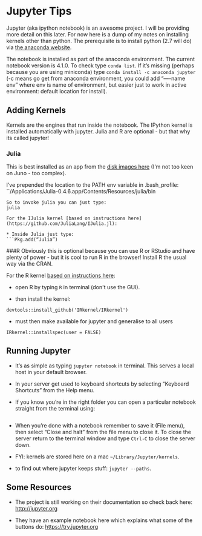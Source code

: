 # Jupyter Tips
Jupyter (aka ipython notebook) is an awesome project. I will be providing more detail on this later. For now here is a dump of my notes on installing kernels other than python. The prerequisite is to install python (2.7 will do) via [the anaconda website](https://www.continuum.io/downloads).

The notebook is installed as part of the anaconda environment. The current notebook version is 4.1.0. To check type ```conda list```. If it’s missing (perhaps because you are using miniconda) type ```conda install -c anaconda jupyter``` (-c means go get from anaconda environment, you could add “—-name env” where env is name of environment, but easier just to work in active environment: default location for install).

## Adding Kernels
Kernels are the engines that run inside the notebook. The IPython kernel is installed automatically with jupyter. Julia and R are optional - but that why its called jupyter!

### Julia
This is best installed as an app from the [disk images here](http://julialang.org/downloads/) (I'm not too keen on Juno - too complex).

I’ve prepended the location to the PATH env variable in .bash_profile:
``/Applications/Julia-0.4.6.app/Contents/Resources/julia/bin
```
So to invoke julia you can just type:
julia

For the IJulia kernel [based on instructions here](https://github.com/JuliaLang/IJulia.jl):

* Inside Julia just type:
```Pkg.add(“Julia”)
```

###R
Obviously this is optional because you can use R or RStudio and have plenty of power - but it is cool to run R in the browser! Install R the usual way via the CRAN.

For the R kernel [based on instructions here](https://irkernel.github.io/installation/#binary-panel):

* open R by typing ```R``` in terminal (don't use the GUI).

* then install the kernel:
```install.packages(c('repr', 'IRdisplay', 'crayon', 'pbdZMQ', 'devtools'), repos='https://mirrors.ebi.ac.uk/CRAN')
devtools::install_github('IRkernel/IRkernel')
```

* must then make available for jupyter and generalise to all users
```IRkernel::installspec()
IRkernel::installspec(user = FALSE)
```

## Running Jupyter
* It’s as simple as typing ```jupyter notebook``` in terminal. This serves a local host in your default browser.

* In your server get used to keyboard shortcuts by selecting “Keyboard Shortcuts” from the Help menu.

* If you know you’re in the right folder you can open a particular notebook straight from the terminal using:
```jupyter notebook name_of_notebook.ipynb
```

* When you’re done with a notebook remember to save it (File menu), then select “Close and halt” from the file menu to close it. To close the server return to the terminal window and type ```Ctrl-C``` to close the server down.

* FYI: kernels are stored here on a mac ```~/Library/Jupyter/kernels```.

*  to find out where jupyter keeps stuff: ```jupyter --paths```.

## Some Resources
* The project is still working on their documentation so check back here:
http://jupyter.org

* They have an example notebook here which explains what some of the buttons do:
https://try.jupyter.org
